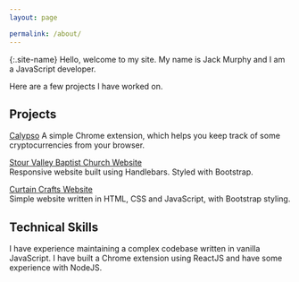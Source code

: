 ```yaml
---
layout: page

permalink: /about/
---
```


{:.site-name}
Hello, welcome to my site. My name is Jack Murphy and I am a JavaScript developer.  

Here are a few projects I have worked on.

## Projects
[Calypso](https://chrome.google.com/webstore/detail/calypso/hpakejnhlnichamnfmnmojadhpehmnfi)
A simple Chrome extension, which helps you keep track of some cryptocurrencies from your browser.

[Stour Valley Baptist Church Website](http://stourvalleybaptistchurch.com/)  
Responsive website built using Handlebars. Styled with Bootstrap.

[Curtain Crafts Website](http://curtaincrafts.co.uk/)  
Simple website written in HTML, CSS and JavaScript, with Bootstrap styling.  


## Technical Skills  
I have experience maintaining a complex codebase written in vanilla JavaScript.
I have built a Chrome extension using ReactJS and have some experience with NodeJS.

